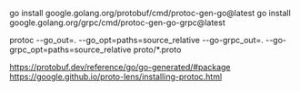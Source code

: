 go install google.golang.org/protobuf/cmd/protoc-gen-go@latest
go install google.golang.org/grpc/cmd/protoc-gen-go-grpc@latest

protoc --go_out=. --go_opt=paths=source_relative --go-grpc_out=. --go-grpc_opt=paths=source_relative proto/*.proto

https://protobuf.dev/reference/go/go-generated/#package
https://google.github.io/proto-lens/installing-protoc.html

